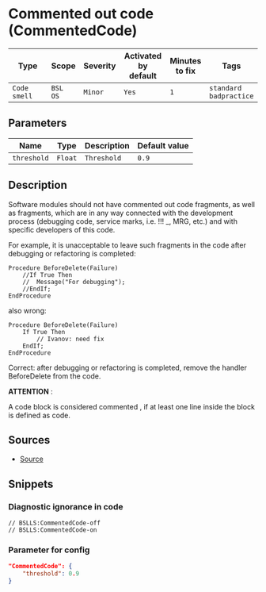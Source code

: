 # Commented out code (CommentedCode)

Type | Scope | Severity | Activated<br>by default | Minutes<br>to fix | Tags
--- | --- | --- | --- | --- | ---
`Code smell` | `BSL`<br>`OS` | `Minor` | `Yes` | `1` | `standard`<br>`badpractice`

## Parameters

Name | Type | Description | Default value
--- | --- | --- | ---
`threshold` | `Float` | `Threshold` | `0.9`

<!-- Блоки выше заполняются автоматически, не трогать -->

## Description

Software modules should not have commented out code fragments, as well as fragments,
which are in any way connected with the development process (debugging code, service marks, i.e. !!! _, MRG, etc.)
and with specific developers of this code.

For example, it is unacceptable to leave such fragments in the code after debugging or refactoring is completed:

```bsl
Procedure BeforeDelete(Failure)
	//If True Then
	//	Message("For debugging");
	//EndIf;
EndProcedure
```

also wrong:

```bsl
Procedure BeforeDelete(Failure)
	If True Then
		// Ivanov: need fix
	EndIf;
EndProcedure
```

Correct: after debugging or refactoring is completed, remove the handler BeforeDelete from the code.

**ATTENTION** :

A code block is considered commented , if at least one line inside the block is defined as code.

## Sources

- [Source](https://its.1c.ru/db/v8std/content/456/hdoc)

## Snippets

<!-- Блоки ниже заполняются автоматически, не трогать -->

### Diagnostic ignorance in code

```bsl
// BSLLS:CommentedCode-off
// BSLLS:CommentedCode-on
```

### Parameter for config

```json
"CommentedCode": {
    "threshold": 0.9
}
```
